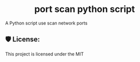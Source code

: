 <h1 align="center" id="title">port scan python script</h1>

<p id="description">A Python script use scan network ports</p>

<h2>🛡️ License:</h2>

This project is licensed under the MIT
